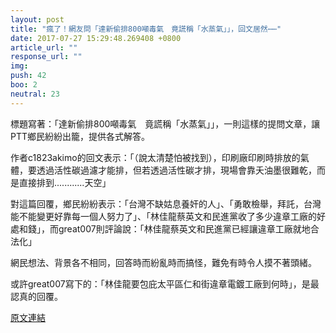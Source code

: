 ```yaml
---
layout: post
title: "瘋了！網友問「達新偷排800噸毒氣　竟謊稱「水蒸氣」」，回文居然⋯⋯"
date: 2017-07-27 15:29:48.269408 +0800
article_url: ""
response_url: ""
img: 
push: 42
boo: 2
neutral: 23
---
```


標題寫著：「達新偷排800噸毒氣　竟謊稱「水蒸氣」」，一則這樣的提問文章，讓PTT鄉民紛紛出籠，提供各式解答。

作者c1823akimo的回文表示：「（說太清楚怕被找到），印刷廠印刷時排放的氣體，要透過活性碳過濾才能排，但若透過活性碳才排，現場會靠夭油墨很難乾，而是直接排到............天空」

對這篇回覆，鄉民紛紛表示：「台灣不缺姑息養奸的人」、「勇敢檢舉，拜託，台灣能不能變更好靠每一個人努力了」、「林佳龍蔡英文和民進黨收了多少違章工廠的好處和錢」，而great007則評論說：「林佳龍蔡英文和民進黨已經讓違章工廠就地合法化」

網民想法、背景各不相同，回答時而紛亂時而搞怪，難免有時令人摸不著頭緒。

或許great007寫下的：「林佳龍要包庇太平區仁和街違章電鍍工廠到何時」，是最認真的回覆。

<a href = "https://www.ptt.cc/bbs/Gossiping/M.1501114133.A.678.html">原文連結</a>

